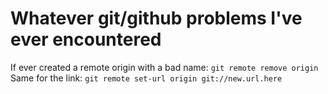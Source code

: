 # Whatever git/github problems I've ever encountered

If ever created a remote origin with a bad name: ```git remote remove origin```
Same for the link: ```git remote set-url origin git://new.url.here```
